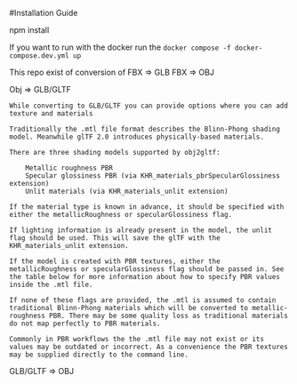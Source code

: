 #Installation Guide

npm install

If you want to run with the docker run the `docker compose -f docker-compose.dev.yml up`

This repo exist of conversion of 
FBX => GLB
FBX => OBJ

Obj => GLB/GLTF

    While converting to GLB/GLTF you can provide options where you can add texture and materials

    Traditionally the .mtl file format describes the Blinn-Phong shading model. Meanwhile glTF 2.0 introduces physically-based materials.

    There are three shading models supported by obj2gltf:
    
        Metallic roughness PBR
        Specular glossiness PBR (via KHR_materials_pbrSpecularGlossiness extension)
        Unlit materials (via KHR_materials_unlit extension)
    
    If the material type is known in advance, it should be specified with either the metallicRoughness or specularGlossiness flag.
    
    If lighting information is already present in the model, the unlit flag should be used. This will save the glTF with the KHR_materials_unlit extension.
    
    If the model is created with PBR textures, either the metallicRoughness or specularGlossiness flag should be passed in. See the table below for more information about how to specify PBR values inside the .mtl file.
    
    If none of these flags are provided, the .mtl is assumed to contain traditional Blinn-Phong materials which will be converted to metallic-roughness PBR. There may be some quality loss as traditional materials do not map perfectly to PBR materials.
    
    Commonly in PBR workflows the the .mtl file may not exist or its values may be outdated or incorrect. As a convenience the PBR textures may be supplied directly to the command line.

GLB/GLTF => OBJ
